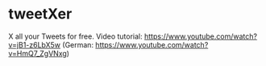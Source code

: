 # tweetXer

X all your Tweets for free. Video tutorial: https://www.youtube.com/watch?v=jB1-z6LbX5w (German: https://www.youtube.com/watch?v=HmQ7_ZgVNxg) 
